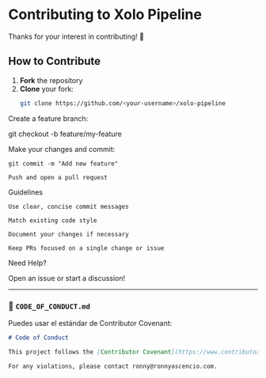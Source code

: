 # Contributing to Xolo Pipeline

Thanks for your interest in contributing! 🚀

## How to Contribute

1. **Fork** the repository
2. **Clone** your fork:  
   ```bash
   git clone https://github.com/<your-username>/xolo-pipeline

Create a feature branch:

git checkout -b feature/my-feature

Make your changes and commit:

    git commit -m "Add new feature"

    Push and open a pull request

Guidelines

    Use clear, concise commit messages

    Match existing code style

    Document your changes if necessary

    Keep PRs focused on a single change or issue

Need Help?

Open an issue or start a discussion!


---

### 📜 `CODE_OF_CONDUCT.md`

Puedes usar el estándar de Contributor Covenant:

```markdown
# Code of Conduct

This project follows the [Contributor Covenant](https://www.contributor-covenant.org/) Code of Conduct.

For any violations, please contact ronny@ronnyascencio.com.
